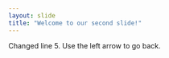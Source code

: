 ```yaml
---
layout: slide
title: "Welcome to our second slide!"
---
```

Changed line 5.
Use the left arrow to go back.

